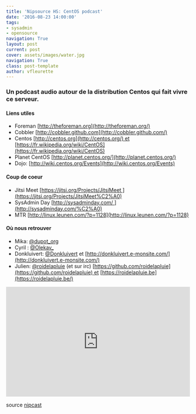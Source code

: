 ```yaml
---
title: 'Nipsource HS: CentOS podcast'
date: '2016-08-23 14:00:00'
tags:
- sysadmin
- opensource
navigation: True
layout: post
current: post
cover: assets/images/water.jpg
navigation: True
class: post-template
author: vfleurette
---
```


### Un podcast audio autour de la distribution Centos qui fait vivre ce serveur.


#### Liens utiles

*   Foreman [http://theforeman.org](http://theforeman.org/)
*   Cobbler [http://cobbler.github.com](http://cobbler.github.com/)
*   Centos [http://centos.org](http://centos.org/) et [https://fr.wikipedia.org/wiki/CentOS](https://fr.wikipedia.org/wiki/CentOS)
*   Planet CentOS [http://planet.centos.org/](http://planet.centos.org/)
*   Dojo: [http://wiki.centos.org/Events](http://wiki.centos.org/Events)
  

#### Coup de coeur

*   Jitsi Meet [https://jitsi.org/Projects/JitsiMeet ](https://jitsi.org/Projects/JitsiMeet%C2%A0)
*   SysAdmin Day [http://sysadminday.com/ ](http://sysadminday.com/%C2%A0)
*   MTR [http://linux.leunen.com/?p=1128](http://linux.leunen.com/?p=1128)
  

#### Où nous retrouver

*   Mika: [@dupot_org](https://twitter.com/dupot_org)
*   Cyril : [@Olekav_](https://twitter.com/olekav_)
*   Donkluivert: [@Donkluivert](https://twitter.com/donkluivert) et [http://donkluivert.e-monsite.com/](http://donkluivert.e-monsite.com/)
*   Julien: [@roidelapluie](https://twitter.com/roidelapluie) (et sur irc) [https://github.com/roidelapluie](https://github.com/roidelapluie) et [https://roidelapluie.be](https://roidelapluie.be/)

<iframe width="100%" height="300" scrolling="no" frameborder="no" allow="autoplay" src="https://w.soundcloud.com/player/?url=https%3A//api.soundcloud.com/tracks/216989574&amp;color=%23ff5500&amp;auto_play=false&amp;hide_related=false&amp;show_comments=true&amp;show_user=true&amp;show_reposts=false&amp;show_teaser=true&amp;visual=true"></iframe>

source [nipcast](http://nipcast.com/nipsource-hs-centos/)